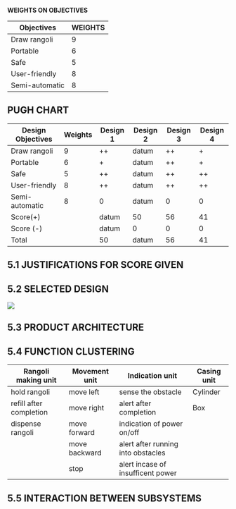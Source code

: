 **WEIGHTS ON OBJECTIVES**

|Objectives|WEIGHTS|
|----------|-------|
|Draw rangoli|9|
|Portable|6|
|Safe|5|
|User-friendly|8|
|Semi-automatic|8|


## PUGH CHART


|Design Objectives|Weights|Design 1|Design 2|Design 3|Design 4|
|-----------------|-------|--------|--------|--------|--------|
|Draw rangoli|9|++|datum|++|+|
|Portable|6|+|datum|++|+|
|Safe|5|++|datum|++|++|
|User-friendly|8|++|datum|++|++|
|Semi-automatic|8|0|datum|0|0|
|Score(+)||datum|50|56|41|
|Score (-)||datum|0|0|0|
|Total||50|datum|56|41|

## 5.1 JUSTIFICATIONS FOR SCORE GIVEN









## 5.2 SELECTED DESIGN

![](https://i.postimg.cc/Xq4hMQh3/20220119-150931.jpg)










## 5.3 PRODUCT ARCHITECTURE











## 5.4 FUNCTION CLUSTERING
|Rangoli making unit|Movement unit|Indication unit|Casing unit|
|-------------------|-------------|---------------|-----------|
|hold rangoli|move left|sense the obstacle|Cylinder|
|refill after completion|move right|alert after completion|Box
|dispense rangoli|move forward|indication of power on/off|
||move backward|alert after running into obstacles|
||stop|alert incase of insufficent power|








## 5.5 INTERACTION BETWEEN SUBSYSTEMS

